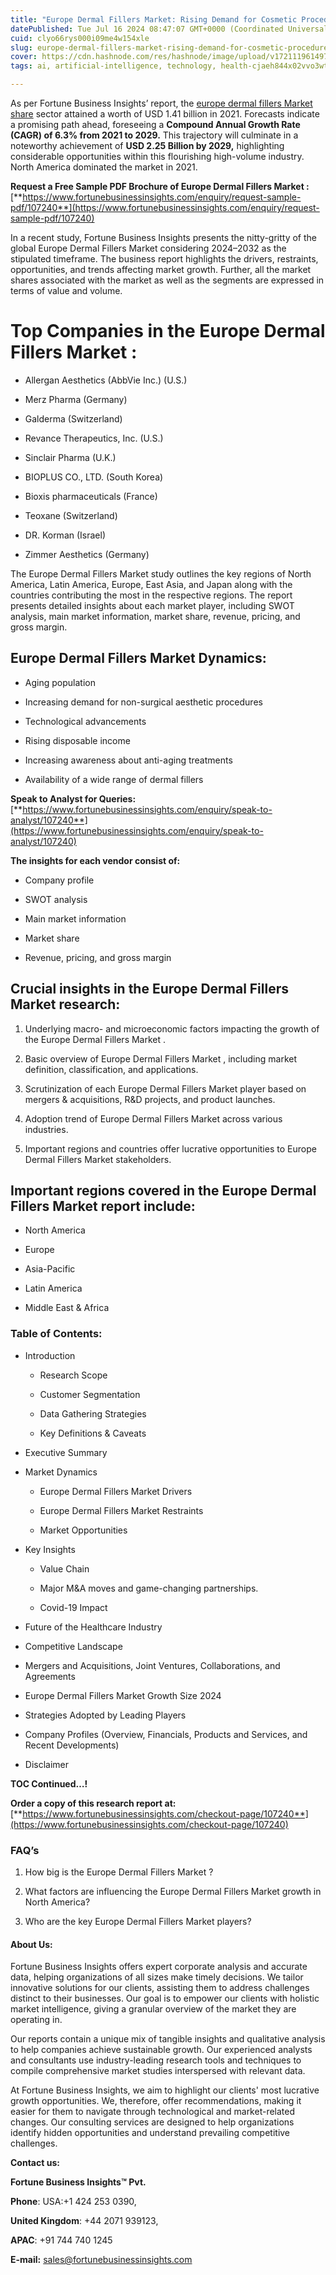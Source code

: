 ```yaml
---
title: "Europe Dermal Fillers Market: Rising Demand for Cosmetic Procedures"
datePublished: Tue Jul 16 2024 08:47:07 GMT+0000 (Coordinated Universal Time)
cuid: clyo66rys000i09me4w154xle
slug: europe-dermal-fillers-market-rising-demand-for-cosmetic-procedures
cover: https://cdn.hashnode.com/res/hashnode/image/upload/v1721119614977/93b7d6c9-9dd9-4cc8-af61-90a0a345f039.png
tags: ai, artificial-intelligence, technology, health-cjaeh844x02vvo3wtj5r2s75q, healthcare

---
```


As per Fortune Business Insights’ report, the [europe dermal fillers Market share](https://www.fortunebusinessinsights.com/europe-dermal-fillers-market-107240) sector attained a worth of USD 1.41 billion in 2021. Forecasts indicate a promising path ahead, foreseeing a **Compound Annual Growth Rate (CAGR) of 6.3% from 2021 to 2029.** This trajectory will culminate in a noteworthy achievement of **USD 2.25 Billion by 2029,** highlighting considerable opportunities within this flourishing high-volume industry. North America dominated the market in 2021.

**Request a Free Sample PDF Brochure of Europe Dermal Fillers Market :** [**https://www.fortunebusinessinsights.com/enquiry/request-sample-pdf/107240**](https://www.fortunebusinessinsights.com/enquiry/request-sample-pdf/107240)

In a recent study, Fortune Business Insights presents the nitty-gritty of the global Europe Dermal Fillers Market considering 2024–2032 as the stipulated timeframe. The business report highlights the drivers, restraints, opportunities, and trends affecting market growth. Further, all the market shares associated with the market as well as the segments are expressed in terms of value and volume.

# **Top Companies in the Europe Dermal Fillers Market :**

* Allergan Aesthetics (AbbVie Inc.) (U.S.)
    
* Merz Pharma (Germany)
    
* Galderma (Switzerland)
    
* Revance Therapeutics, Inc. (U.S.)
    
* Sinclair Pharma (U.K.)
    
* BIOPLUS CO., LTD. (South Korea)
    
* Bioxis pharmaceuticals (France)
    
* Teoxane (Switzerland)
    
* DR. Korman (Israel)
    
* Zimmer Aesthetics (Germany)
    

The Europe Dermal Fillers Market study outlines the key regions of North America, Latin America, Europe, East Asia, and Japan along with the countries contributing the most in the respective regions. The report presents detailed insights about each market player, including SWOT analysis, main market information, market share, revenue, pricing, and gross margin.

## Europe Dermal Fillers Market **Dynamics**:

* Aging population
    
* Increasing demand for non-surgical aesthetic procedures
    
* Technological advancements
    
* Rising disposable income
    
* Increasing awareness about anti-aging treatments
    
* Availability of a wide range of dermal fillers
    

**Speak to Analyst for Queries:** [**https://www.fortunebusinessinsights.com/enquiry/speak-to-analyst/107240**](https://www.fortunebusinessinsights.com/enquiry/speak-to-analyst/107240)

**The insights for each vendor consist of:**

* Company profile
    
* SWOT analysis
    
* Main market information
    
* Market share
    
* Revenue, pricing, and gross margin
    

## **Crucial insights in the Europe Dermal Fillers Market research:**

1. Underlying macro- and microeconomic factors impacting the growth of the Europe Dermal Fillers Market .
    
2. Basic overview of Europe Dermal Fillers Market , including market definition, classification, and applications.
    
3. Scrutinization of each Europe Dermal Fillers Market player based on mergers & acquisitions, R&D projects, and product launches.
    
4. Adoption trend of Europe Dermal Fillers Market across various industries.
    
5. Important regions and countries offer lucrative opportunities to Europe Dermal Fillers Market stakeholders.
    

## **Important regions covered in the Europe Dermal Fillers Market report include:**

* North America
    
* Europe
    
* Asia-Pacific
    
* Latin America
    
* Middle East & Africa
    

### **Table of Contents:**

* Introduction
    
    * Research Scope
        
    * Customer Segmentation
        
    * Data Gathering Strategies
        
    * Key Definitions & Caveats
        
* Executive Summary
    
* Market Dynamics
    
    * Europe Dermal Fillers Market Drivers
        
    * Europe Dermal Fillers Market Restraints
        
    * Market Opportunities
        
* Key Insights
    
    * Value Chain
        
    * Major M&A moves and game-changing partnerships.
        
    * Covid-19 Impact
        
* Future of the Healthcare Industry
    
* Competitive Landscape
    
* Mergers and Acquisitions, Joint Ventures, Collaborations, and Agreements
    
* Europe Dermal Fillers Market Growth Size 2024
    
* Strategies Adopted by Leading Players
    
* Company Profiles (Overview, Financials, Products and Services, and Recent Developments)
    
* Disclaimer
    

**TOC Continued…!**

**Order a copy of this research report at:** [**https://www.fortunebusinessinsights.com/checkout-page/107240**](https://www.fortunebusinessinsights.com/checkout-page/107240)

### **FAQ’s**

1. How big is the Europe Dermal Fillers Market ?
    
2. What factors are influencing the Europe Dermal Fillers Market growth in North America?
    
3. Who are the key Europe Dermal Fillers Market players?
    

#### **About Us:**

Fortune Business Insights offers expert corporate analysis and accurate data, helping organizations of all sizes make timely decisions. We tailor innovative solutions for our clients, assisting them to address challenges distinct to their businesses. Our goal is to empower our clients with holistic market intelligence, giving a granular overview of the market they are operating in.

Our reports contain a unique mix of tangible insights and qualitative analysis to help companies achieve sustainable growth. Our experienced analysts and consultants use industry-leading research tools and techniques to compile comprehensive market studies interspersed with relevant data.

At Fortune Business Insights, we aim to highlight our clients' most lucrative growth opportunities. We, therefore, offer recommendations, making it easier for them to navigate through technological and market-related changes. Our consulting services are designed to help organizations identify hidden opportunities and understand prevailing competitive challenges.

**Contact us:**

**Fortune Business Insights™ Pvt.**

**Phone**: USA:+1 424 253 0390,

**United Kingdom**: +44 2071 939123,

**APAC**: +91 744 740 1245

**E-mail:** [sales@fortunebusinessinsights.com](mailto:sales@fortunebusinessinsights.com)